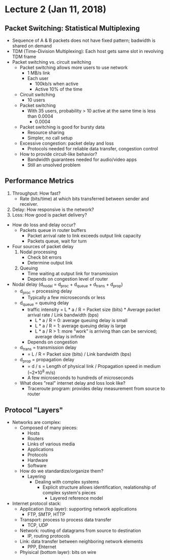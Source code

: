 # Lecture 2 (Jan 11, 2018)
## Packet Switching: Statistical Multiplexing
* Sequence of A & B packets does not have fixed pattern; badwidth is shared on demand
* TDM (Time-Division Multiplexing): Each host gets same slot in revolving TDM frame
* Packet switching vs. circuit switching
  * Packet switching allows more users to use network
    * 1 MB/s link
    * Each user
      * 100kb/s when active
      * Active 10% of the time
  * Circuit switching
    * 10 users
  * Packet switching
    * With 35 users, probability > 10 active at the same time is less than 0.0004
      * 0.0004 
  * Packet switching is good for bursty data
    * Resource sharing
    * Simpler, no call setup
  * Excessive congestion: packet delay and loss
    * Protocols needed for reliable data transfer, congestion control
  * How to provide circuit-like behavior?
    * Bandwidth guarantees needed for audio/video apps
    * Still an unsolved problem
## Performance Metrics
 1. Throughput: How fast?
    * Rate (bits/time) at which bits transferred between sender and receiver.
 2. Delay: How responsive is the network?
 3. Loss: How good is packet delivery?
 * How do loss and delay occur?
   * Packets queue in router buffers
     * Packet arrival rate to link exceeds output link capacity
     * Packets queue, wait for turn
* Four sources of packet delay
  1. Nodal processing
     * Check bit errors
     * Determine output link
  2. Queuing
     * Time waiting at output link for transmission
     * Depends on congestion level of router
* Nodal delay (d<sub>nodal</sub> = d<sub>proc</sub> + d<sub>queue</sub> + d<sub>trans</sub> + d<sub>prop</sub>)
  * d<sub>proc</sub> = processing delay
    * Typically a few microseconds or less
  * d<sub>queue</sub> = queuing delay
    * traffic intensity = L * a / R = Packet size (bits) * Average packet arrival rate / Link bandwidth (bps)
      * L * a / R = 0: average queuing delay is small
      * L * a / R = 1: average queuing delay is large
      * L * a / R > 1: more "work" is arriving than can be serviced; average delay is infinite
    * Depends on congestion
  * d<sub>trans</sub> = transmission delay
    * = L / R = Packet size (bits) / Link bandwidth (bps)
  * d<sub>prop</sub> = propagation delay
    * = d / s = Length of physical link / Propagation speed in medium (~2*10<sup>8</sup> m/s)
    * A few microseconds to hundreds of microseconds
  * What does "real" internet delay and loss look like?
    * Traceroute program: provides delay measurement from source to router
 ## Protocol "Layers"
   * Networks are complex:
     * Composed of many pieces:
       * Hosts
       * Routers
       * Links of various media
       * Applications
       * Protocols
       * Hardware
       * Software
     * How do we standardize/organize them?
       * Layering
         * Dealing with complex systems
           * Explicit structure allows identification, realationship of complex system's pieces
             * Layered reference model
   * Internet protocol stack:
     * Application (top layer): supporting network applications
       * FTP, SMTP, HTTP
     * Transport: process to process data transfer
       * TCP, UDP
     * Network: routing of datagrams from source to destination
       * IP, routing protocols
     * Link: data transfer between neighboring network elements
       * PPP, Ehternet
     * Phyisical (bottom layer): bits on wire
